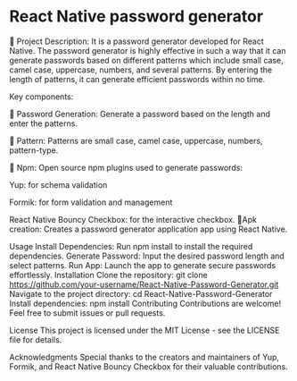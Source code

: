 # React Native password generator

🔐 Project Description: It is a password generator developed for React Native. The password generator is highly effective in such a way that it can generate passwords based on different patterns which include small case, camel case, uppercase, numbers, and several patterns. By entering the length of patterns, it can generate efficient passwords within no time. 

Key components: 

🔑 Password Generation: Generate a password based on the length and enter the patterns. 

🔄 Pattern: Patterns are small case, camel case, uppercase, numbers, pattern-type. 

🧩 Npm: Open source npm plugins used to generate passwords: 

Yup: for schema validation 

Formik: for form validation and management 


React Native Bouncy Checkbox: for the interactive checkbox.
📱Apk creation: Creates a password generator application app using React Native. 

Usage
Install Dependencies: Run npm install to install the required dependencies.
Generate Password: Input the desired password length and select patterns.
Run App: Launch the app to generate secure passwords effortlessly.
Installation
Clone the repository: git clone https://github.com/your-username/React-Native-Password-Generator.git
Navigate to the project directory: cd React-Native-Password-Generator
Install dependencies: npm install
Contributing
Contributions are welcome! Feel free to submit issues or pull requests.

License
This project is licensed under the MIT License - see the LICENSE file for details.

Acknowledgments
Special thanks to the creators and maintainers of Yup, Formik, and React Native Bouncy Checkbox for their valuable contributions.
